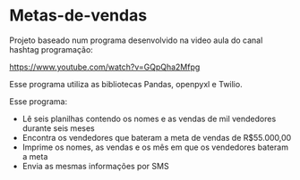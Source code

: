 # Metas-de-vendas

Projeto baseado num programa desenvolvido na video aula do canal hashtag programação:

https://www.youtube.com/watch?v=GQpQha2Mfpg

Esse programa utiliza as bibliotecas Pandas, openpyxl e Twilio.

Esse programa:
- Lê seis planilhas contendo os nomes e as vendas de mil vendedores durante seis meses
- Encontra os vendedores que bateram a meta de vendas de R$55.000,00
- Imprime os nomes, as vendas e os mês em que os vendedores bateram a meta
- Envia as mesmas informações por SMS
